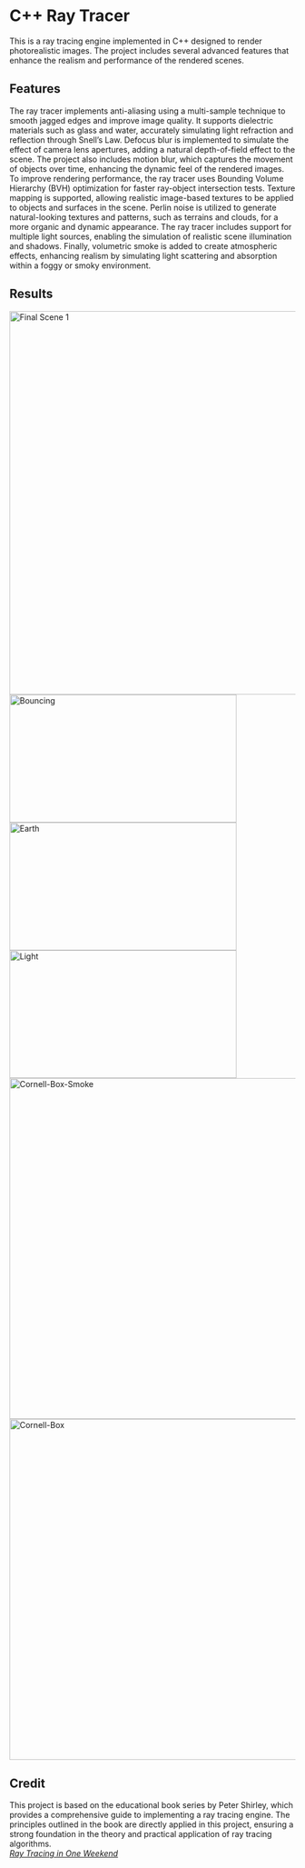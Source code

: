 # C++ Ray Tracer
This is a ray tracing engine implemented in C++ designed to render photorealistic images. The project includes several advanced features that enhance the realism and performance of the rendered scenes.

## Features
The ray tracer implements anti-aliasing using a multi-sample technique to smooth jagged edges and improve image quality. It supports dielectric materials such as glass and water, accurately simulating light refraction and reflection through Snell’s Law. Defocus blur is implemented to simulate the effect of camera lens apertures, adding a natural depth-of-field effect to the scene. The project also includes motion blur, which captures the movement of objects over time, enhancing the dynamic feel of the rendered images. To improve rendering performance, the ray tracer uses Bounding Volume Hierarchy (BVH) optimization for faster ray-object intersection tests. Texture mapping is supported, allowing realistic image-based textures to be applied to objects and surfaces in the scene. Perlin noise is utilized to generate natural-looking textures and patterns, such as terrains and clouds, for a more organic and dynamic appearance. The ray tracer includes support for multiple light sources, enabling the simulation of realistic scene illumination and shadows. Finally, volumetric smoke is added to create atmospheric effects, enhancing realism by simulating light scattering and absorption within a foggy or smoky environment.

## Results
<img width="1200" height="675" alt="Final Scene 1" src="https://github.com/user-attachments/assets/9a20a62f-9983-48c5-b2fb-d8fdfbafc1ba" />
<img width="400" height="225" alt="Bouncing" src="https://github.com/user-attachments/assets/f1144561-ec63-4065-947d-36a2155713ff" />
<img width="400" height="225" alt="Earth" src="https://github.com/user-attachments/assets/9ee28ea2-14a4-479f-b016-0bf68ce95bba" />
<img width="400" height="225" alt="Light" src="https://github.com/user-attachments/assets/ac15c3e9-d849-404f-a398-d4bb22434049" />
<br>
<img width="600" height="600" alt="Cornell-Box-Smoke" src="https://github.com/user-attachments/assets/54e563a2-1366-4c4a-b9fa-66696264a53f" />
<img width="600" height="600" alt="Cornell-Box" src="https://github.com/user-attachments/assets/6f19907f-df2b-4dee-8549-190a67f9b2be" />

## Credit
This project is based on the educational book series by Peter Shirley, which provides a comprehensive guide to implementing a ray tracing engine. The principles outlined in the book are directly applied in this project, ensuring a strong foundation in the theory and practical application of ray tracing algorithms. <br>
[_Ray Tracing in One Weekend_](https://raytracing.github.io/books/RayTracingInOneWeekend.html)
